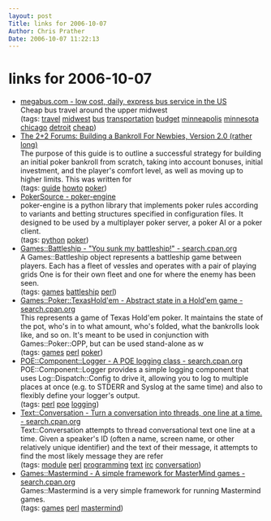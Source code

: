 ```yaml
---
layout: post
Title: links for 2006-10-07  
Author: Chris Prather
Date: 2006-10-07 11:22:13
---
```


# links for 2006-10-07
<ul class="delicious">
	<li>
		<div class="delicious-link"><a href="http://www.megabus.com/us/index.php">megabus.com - low cost, daily, express bus service in the US</a></div>
		<div class="delicious-extended">Cheap bus travel around the upper midwest</div>
		<div class="delicious-tags">(tags: <a href="http://del.icio.us/perigrin/travel">travel</a> <a href="http://del.icio.us/perigrin/midwest">midwest</a> <a href="http://del.icio.us/perigrin/bus">bus</a> <a href="http://del.icio.us/perigrin/transportation">transportation</a> <a href="http://del.icio.us/perigrin/budget">budget</a> <a href="http://del.icio.us/perigrin/minneapolis">minneapolis</a> <a href="http://del.icio.us/perigrin/minnesota">minnesota</a> <a href="http://del.icio.us/perigrin/chicago">chicago</a> <a href="http://del.icio.us/perigrin/detroit">detroit</a> <a href="http://del.icio.us/perigrin/cheap">cheap</a>)</div>
	</li>
	<li>
		<div class="delicious-link"><a href="http://forumserver.twoplustwo.com/showflat.php?Cat=0&Number=3740788&page=0&fpart=1&vc=1">The 2+2 Forums: Building a Bankroll For Newbies, Version 2.0 (rather long)</a></div>
		<div class="delicious-extended">The purpose of this guide is to outline a successful strategy for building an initial poker bankroll from scratch, taking into account bonuses, initial investment, and the player's comfort level, as well as moving up to higher limits. This was written for</div>
		<div class="delicious-tags">(tags: <a href="http://del.icio.us/perigrin/guide">guide</a> <a href="http://del.icio.us/perigrin/howto">howto</a> <a href="http://del.icio.us/perigrin/poker">poker</a>)</div>
	</li>
	<li>
		<div class="delicious-link"><a href="http://www.pokersource.org/poker-engine.php">PokerSource - poker-engine</a></div>
		<div class="delicious-extended">poker-engine is a python library that implements poker rules according to variants and betting structures specified in configuration files. It designed to be used by a multiplayer poker server, a poker AI or a poker client.</div>
		<div class="delicious-tags">(tags: <a href="http://del.icio.us/perigrin/python">python</a> <a href="http://del.icio.us/perigrin/poker">poker</a>)</div>
	</li>
	<li>
		<div class="delicious-link"><a href="http://search.cpan.org/~gene/Games-Battleship-0.05/lib/Games/Battleship.pm">Games::Battleship - "You sunk my battleship!" - search.cpan.org</a></div>
		<div class="delicious-extended">A Games::Battleship object represents a battleship game between players. Each has a fleet of vessles and operates with a pair of playing grids One is for their own fleet and one for where the enemy has been seen.</div>
		<div class="delicious-tags">(tags: <a href="http://del.icio.us/perigrin/games">games</a> <a href="http://del.icio.us/perigrin/battleship">battleship</a> <a href="http://del.icio.us/perigrin/perl">perl</a>)</div>
	</li>
	<li>
		<div class="delicious-link"><a href="http://search.cpan.org/~simon/Games-Poker-TexasHold-em-1.4/em.pm">Games::Poker::TexasHold'em - Abstract state in a Hold'em game - search.cpan.org</a></div>
		<div class="delicious-extended">This represents a game of Texas Hold'em poker. It maintains the state of the pot, who's in to what amount, who's folded, what the bankrolls look like, and so on. It's meant to be used in conjunction with Games::Poker::OPP, but can be used stand-alone as w</div>
		<div class="delicious-tags">(tags: <a href="http://del.icio.us/perigrin/games">games</a> <a href="http://del.icio.us/perigrin/perl">perl</a> <a href="http://del.icio.us/perigrin/poker">poker</a>)</div>
	</li>
	<li>
		<div class="delicious-link"><a href="http://search.cpan.org/~msergeant/POE-Component-Logger-1.00/lib/POE/Component/Logger.pm">POE::Component::Logger - A POE logging class - search.cpan.org</a></div>
		<div class="delicious-extended">POE::Component::Logger provides a simple logging component that uses Log::Dispatch::Config to drive it, allowing you to log to multiple places at once (e.g. to STDERR and Syslog at the same time) and also to flexibly define your logger's output.</div>
		<div class="delicious-tags">(tags: <a href="http://del.icio.us/perigrin/perl">perl</a> <a href="http://del.icio.us/perigrin/poe">poe</a> <a href="http://del.icio.us/perigrin/logging">logging</a>)</div>
	</li>
	<li>
		<div class="delicious-link"><a href="http://search.cpan.org/~rcaputo/Text-Conversation-0.03/lib/Text/Conversation.pm">Text::Conversation - Turn a conversation into threads, one line at a time. - search.cpan.org</a></div>
		<div class="delicious-extended">Text::Conversation attempts to thread conversational text one line at a time. Given a speaker's ID (often a name, screen name, or other relatively unique identifier) and the text of their message, it attempts to find the most likely message they are refer</div>
		<div class="delicious-tags">(tags: <a href="http://del.icio.us/perigrin/module">module</a> <a href="http://del.icio.us/perigrin/perl">perl</a> <a href="http://del.icio.us/perigrin/programming">programming</a> <a href="http://del.icio.us/perigrin/text">text</a> <a href="http://del.icio.us/perigrin/irc">irc</a> <a href="http://del.icio.us/perigrin/conversation">conversation</a>)</div>
	</li>
	<li>
		<div class="delicious-link"><a href="http://search.cpan.org/~book/Games-Mastermind-0.03/lib/Games/Mastermind.pm">Games::Mastermind - A simple framework for MasterMind games - search.cpan.org</a></div>
		<div class="delicious-extended">Games::Mastermind is a very simple framework for running Mastermind games.</div>
		<div class="delicious-tags">(tags: <a href="http://del.icio.us/perigrin/games">games</a> <a href="http://del.icio.us/perigrin/perl">perl</a> <a href="http://del.icio.us/perigrin/mastermind">mastermind</a>)</div>
	</li>
</ul>

